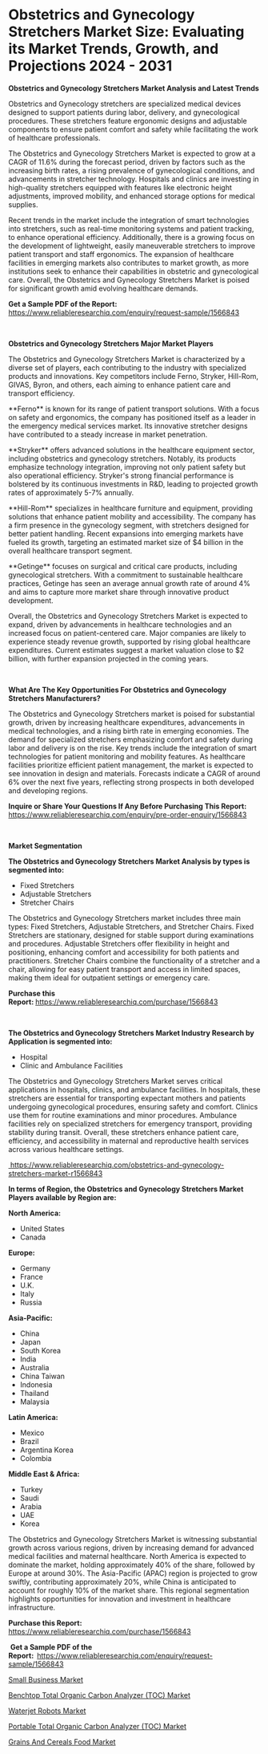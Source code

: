 <p><h1>Obstetrics and Gynecology Stretchers Market Size: Evaluating its Market Trends, Growth, and Projections 2024 - 2031</h1></p><p><strong>Obstetrics and Gynecology Stretchers Market Analysis and Latest Trends</strong></p>
<p><p>Obstetrics and Gynecology stretchers are specialized medical devices designed to support patients during labor, delivery, and gynecological procedures. These stretchers feature ergonomic designs and adjustable components to ensure patient comfort and safety while facilitating the work of healthcare professionals.</p><p>The Obstetrics and Gynecology Stretchers Market is expected to grow at a CAGR of 11.6% during the forecast period, driven by factors such as the increasing birth rates, a rising prevalence of gynecological conditions, and advancements in stretcher technology. Hospitals and clinics are investing in high-quality stretchers equipped with features like electronic height adjustments, improved mobility, and enhanced storage options for medical supplies.</p><p>Recent trends in the market include the integration of smart technologies into stretchers, such as real-time monitoring systems and patient tracking, to enhance operational efficiency. Additionally, there is a growing focus on the development of lightweight, easily maneuverable stretchers to improve patient transport and staff ergonomics. The expansion of healthcare facilities in emerging markets also contributes to market growth, as more institutions seek to enhance their capabilities in obstetric and gynecological care. Overall, the Obstetrics and Gynecology Stretchers Market is poised for significant growth amid evolving healthcare demands.</p></p>
<p><strong>Get a Sample PDF of the Report:&nbsp;</strong> <a href="https://www.reliableresearchiq.com/enquiry/request-sample/1566843">https://www.reliableresearchiq.com/enquiry/request-sample/1566843</a></p>
<p>&nbsp;</p>
<p><strong>Obstetrics and Gynecology Stretchers Major Market Players</strong></p>
<p><p>The Obstetrics and Gynecology Stretchers Market is characterized by a diverse set of players, each contributing to the industry with specialized products and innovations. Key competitors include Ferno, Stryker, Hill-Rom, GIVAS, Byron, and others, each aiming to enhance patient care and transport efficiency.</p><p>**Ferno** is known for its range of patient transport solutions. With a focus on safety and ergonomics, the company has positioned itself as a leader in the emergency medical services market. Its innovative stretcher designs have contributed to a steady increase in market penetration.</p><p>**Stryker** offers advanced solutions in the healthcare equipment sector, including obstetrics and gynecology stretchers. Notably, its products emphasize technology integration, improving not only patient safety but also operational efficiency. Stryker's strong financial performance is bolstered by its continuous investments in R&D, leading to projected growth rates of approximately 5-7% annually.</p><p>**Hill-Rom** specializes in healthcare furniture and equipment, providing solutions that enhance patient mobility and accessibility. The company has a firm presence in the gynecology segment, with stretchers designed for better patient handling. Recent expansions into emerging markets have fueled its growth, targeting an estimated market size of $4 billion in the overall healthcare transport segment.</p><p>**Getinge** focuses on surgical and critical care products, including gynecological stretchers. With a commitment to sustainable healthcare practices, Getinge has seen an average annual growth rate of around 4% and aims to capture more market share through innovative product development.</p><p>Overall, the Obstetrics and Gynecology Stretchers Market is expected to expand, driven by advancements in healthcare technologies and an increased focus on patient-centered care. Major companies are likely to experience steady revenue growth, supported by rising global healthcare expenditures. Current estimates suggest a market valuation close to $2 billion, with further expansion projected in the coming years.</p></p>
<p>&nbsp;</p>
<p><strong>What Are The Key Opportunities For Obstetrics and Gynecology Stretchers Manufacturers?</strong></p>
<p><p>The Obstetrics and Gynecology Stretchers market is poised for substantial growth, driven by increasing healthcare expenditures, advancements in medical technologies, and a rising birth rate in emerging economies. The demand for specialized stretchers emphasizing comfort and safety during labor and delivery is on the rise. Key trends include the integration of smart technologies for patient monitoring and mobility features. As healthcare facilities prioritize efficient patient management, the market is expected to see innovation in design and materials. Forecasts indicate a CAGR of around 6% over the next five years, reflecting strong prospects in both developed and developing regions.</p></p>
<p><strong>Inquire or Share Your Questions If Any Before Purchasing This Report:</strong> <a href="https://www.reliableresearchiq.com/enquiry/pre-order-enquiry/1566843">https://www.reliableresearchiq.com/enquiry/pre-order-enquiry/1566843</a></p>
<p>&nbsp;</p>
<p><strong>Market Segmentation</strong></p>
<p><strong>The Obstetrics and Gynecology Stretchers Market Analysis by types is segmented into:</strong></p>
<p><ul><li>Fixed Stretchers</li><li>Adjustable Stretchers</li><li>Stretcher Chairs</li></ul></p>
<p><p>The Obstetrics and Gynecology Stretchers market includes three main types: Fixed Stretchers, Adjustable Stretchers, and Stretcher Chairs. Fixed Stretchers are stationary, designed for stable support during examinations and procedures. Adjustable Stretchers offer flexibility in height and positioning, enhancing comfort and accessibility for both patients and practitioners. Stretcher Chairs combine the functionality of a stretcher and a chair, allowing for easy patient transport and access in limited spaces, making them ideal for outpatient settings or emergency care.</p></p>
<p><strong>Purchase this Report:&nbsp;</strong><a href="https://www.reliableresearchiq.com/purchase/1566843">https://www.reliableresearchiq.com/purchase/1566843</a></p>
<p>&nbsp;</p>
<p><strong>The Obstetrics and Gynecology Stretchers Market Industry Research by Application is segmented into:</strong></p>
<p><ul><li>Hospital</li><li>Clinic and Ambulance Facilities</li></ul></p>
<p><p>The Obstetrics and Gynecology Stretchers Market serves critical applications in hospitals, clinics, and ambulance facilities. In hospitals, these stretchers are essential for transporting expectant mothers and patients undergoing gynecological procedures, ensuring safety and comfort. Clinics use them for routine examinations and minor procedures. Ambulance facilities rely on specialized stretchers for emergency transport, providing stability during transit. Overall, these stretchers enhance patient care, efficiency, and accessibility in maternal and reproductive health services across various healthcare settings.</p></p>
<p><a href="https://www.reliableresearchiq.com/obstetrics-and-gynecology-stretchers-market-r1566843">&nbsp;https://www.reliableresearchiq.com/obstetrics-and-gynecology-stretchers-market-r1566843</a></p>
<p><strong>In terms of Region, the Obstetrics and Gynecology Stretchers Market Players available by Region are:</strong></p>
<p>
    <p> <strong> North America: </strong>
        <ul>
            <li>United States</li>
            <li>Canada</li>
        </ul>
        </p> 
    <p> <strong> Europe: </strong>
        <ul>
            <li>Germany</li>
            <li>France</li>
            <li>U.K.</li>
            <li>Italy</li>
            <li>Russia</li>
        </ul>
        </p> 
    <p> <strong> Asia-Pacific: </strong>
        <ul>
            <li>China</li>
            <li>Japan</li>
            <li>South Korea</li>
            <li>India</li>
            <li>Australia</li>
            <li>China Taiwan</li>
            <li>Indonesia</li>
            <li>Thailand</li>
            <li>Malaysia</li>
        </ul>
        </p> 
    <p> <strong> Latin America: </strong>
        <ul>
            <li>Mexico</li>
            <li>Brazil</li>
            <li>Argentina Korea</li>
            <li>Colombia</li>
        </ul>
        </p> 
    <p> <strong> Middle East & Africa: </strong>
        <ul>
            <li>Turkey</li>
            <li>Saudi</li>
            <li>Arabia</li>
            <li>UAE</li>
            <li>Korea</li>
        </ul>
    </p>
    </p>
<p><p>The Obstetrics and Gynecology Stretchers Market is witnessing substantial growth across various regions, driven by increasing demand for advanced medical facilities and maternal healthcare. North America is expected to dominate the market, holding approximately 40% of the share, followed by Europe at around 30%. The Asia-Pacific (APAC) region is projected to grow swiftly, contributing approximately 20%, while China is anticipated to account for roughly 10% of the market share. This regional segmentation highlights opportunities for innovation and investment in healthcare infrastructure.</p></p>
<p><strong>Purchase this Report: </strong><a href="https://www.reliableresearchiq.com/purchase/1566843">https://www.reliableresearchiq.com/purchase/1566843</a></p>
<p>&nbsp;<strong>Get a Sample PDF of the Report:&nbsp;&nbsp;</strong><a href="https://www.reliableresearchiq.com/enquiry/request-sample/1566843">https://www.reliableresearchiq.com/enquiry/request-sample/1566843</a></p>
<p><strong></strong></p>
<p><p><a href="https://issuu.com/reportprime-2/docs/small-business-market-size-2030.ppt_dc0ff9996b156b">Small Business Market</a></p><p><a href="https://medium.com/@novitaramadhani1350/benchtop-total-organic-carbon-analyzer-toc-market-size-is-growing-at-cagr-of-13-this-report-2aebd6293576?postPublishedType=repub">Benchtop Total Organic Carbon Analyzer (TOC) Market</a></p><p><a href="https://www.linkedin.com/pulse/how-waterjet-robots-market-evolve-growth-analysis-year-ckche">Waterjet Robots Market</a></p><p><a href="https://medium.com/@novitaramadhani1350/portable-total-organic-carbon-analyzer-toc-market-size-share-analysis-growth-trends-4463f5e4b13a?postPublishedType=repub">Portable Total Organic Carbon Analyzer (TOC) Market</a></p><p><a href="https://issuu.com/reportprime-2/docs/grains-and-cereals-food-market-size_2c38e8963cd8e3">Grains And Cereals Food Market</a></p></p>